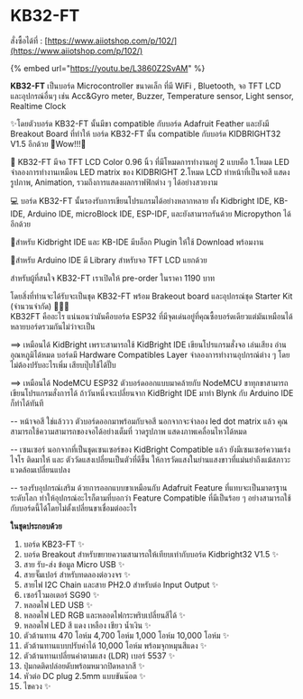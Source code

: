 # KB32-FT

สั่งซื้อได้ที่ : [https://www.aiiotshop.com/p/102/](https://www.aiiotshop.com/p/102/)

{% embed url="https://youtu.be/L3860Z2SvAM" %}



**KB32-FT** เป็นบอร์ด Microcontroller ขนาดเล็ก  ที่มี WiFi , Bluetooth, จอ TFT LCD และอุปกรณ์อื่นๆ เช่น Acc&Gyro meter, Buzzer, Temperature sensor, Light sensor, Realtime Clock  
  
✨โดยตัวบอร์ด KB32-FT นั้นมีขา compatible กับบอร์ด Adafruit Feather และยังมี Breakout Board ที่ทำให้ บอร์ด KB32-FT นั้น compatible กับบอร์ด KIDBRIGHT32 V1.5 อีกด้วย 🎉Wow!!!🎉  
  
🎯 KB32-FT มีจอ TFT LCD Color 0.96 นิ้ว ที่มีโหมดการทำงานอยู่ 2 แบบคือ 1.โหมด LED จำลองการทำงานเหมือน LED matrix ของ KIDBRIGHT 2.โหมด LCD ทำหน้าที่เป็นจอสี แสดงรูปภาพ, Animation, รวมถึงการแสดงผลกราฟฟิกต่าง ๆ ได้อย่างสวยงาม  
  
💻 บอร์ด KB32-FT นั้นรองรับการเขียนโปรแกรมได้อย่างหลากหลาย ทั้ง Kidbright IDE, KB-IDE, Arduino IDE, microBlock IDE, ESP-IDF, และยังสามารถรันด้วย Micropython ได้อีกด้วย  
  
 📍สำหรับ Kidbright IDE และ KB-IDE มีบล็อก Plugin ให้ใช้ Download พร้อมงาน   
  
 📍สำหรับ Arduino IDE มี Library สำหรับจอ TFT LCD แยกด้วย   
  
สำหรับผู้ที่สนใจ KB32-FT เราเปิดให้ pre-order ในราคา 1190 บาท   
  
โดยสิ่งที่ท่านจะได้รับจะเป็นชุด KB32-FT พร้อม Brakeout board และอุปกรณ์ชุด Starter Kit \(จำนวนจำกัด\) 💖💖💖  
 KB32FT คืออะไร แน่นอนว่ามันคือบอร์ด ESP32 ที่มีจุดเด่นอยู่ที่คุณซื้อบอร์ดเดียวแต่มันเหมือนได้หลายบอร์ดรวมกันไม่ว่าจะเป็น  
  
==&gt; เหมือนได้ KidBright เพราะสามารถใช้ KidBright IDE เขียนโปรแกรมสั่งจอ เล่นเสียง อ่านอุณหภูมิได้หมด บอร์ดมี Hardware Compatibles Layer จำลองการทำงานอุปกรณ์ต่าง ๆ โดยไม่ต้องปรับอะไรเพิ่ม เสียบปุ๊บใช้ได้ปั๊บ   
  
==&gt; เหมือนได้ NodeMCU ESP32 ตัวบอร์ดออกแบบมาคล้ายกับ NodeMCU ขาทุกขาสามารถเขียนโปรแกรมสั่งการได้ ถ้าวันหนึ่งจะเปลี่ยนจาก KidBright IDE มาทำ Blynk กับ Arduino IDE ก็ทำได้ทันที  
  
-- หน้าจอสี ใช่แล้ววว ตัวบอร์ดออกมาพร้อมกับจอสี นอกจากจะจำลอง led dot matrix แล้ว คุณสามารถใช้ความสามารถของจอได้อย่างเต็มที่ วาดรูปภาพ แสดงภาพเคลื่อนไหวได้หมด  
  
-- เซนเซอร์ นอกจากที่เป็นชุดเซนเซอร์ของ KidBright Compatible แล้ว ยังมีเซนเซอร์ความเร่ง ไจโร ติดมาให้ และ ตัววัดแสงเปลี่ยนเป็นตัวที่ดีขึ้น ให้การวัดแสงในย่านแสงขาวที่แม่นยำถึงแม้สภาวะแวดล้อมเปลี่ยนแปลง  
  
-- รองรับอุปกรณ์เสริม ด้วยการออกแบบขาเหมือนกับ Adafruit Feature ที่แทบจะเป็นมาตรฐานระดับโลก ทำให้อุปกรณ์อะไรก็ตามที่บอกว่า Feature Compatible ที่มีเป็นร้อย ๆ อย่างสามารถใช้กับบอร์ดนี้ได้โดยไม่ตั้งเปลี่ยนขาเชื่อมต่ออะไร  
  
 **ในชุดประกอบด้วย**  
  
1. บอร์ด KB23-FT ✨  
2. บอร์ด Breakout สำหรับขยายความสามารถให้เทียบเท่ากับบอร์ด Kidbright32 V1.5 ✨  
3. สาย รับ-ส่ง ข้อมูล Micro USB ✨  
4. สายจั๊มเปอร์ สำหรับทดลองต่อวงจร ✨  
5. สายไฟ I2C Chain และสาย PH2.0 สำหรับต่อ Input Output ✨  
6. เซอร์โวมอเตอร์ SG90 ✨  
7. หลอดไฟ LED USB ✨  
8. หลอดไฟ LED RGB และหลอดไฟกระพริบเปลี่ยนสีได้ ✨  
9. หลอดไฟ LED สี แดง เหลือง เชียว น้ำเงิน ✨  
10. ตัวต้านทาน 470 โอห์ม 4,700 โอห์ม 1,000 โอห์ม 10,000 โอห์ม ✨  
11. ตัวต้านทานแบบปรับค่าได้ 10,000 โอห์ม พร้อมจุกหมุนสีแดง ✨  
12. ตัวต้านทานเปลี่ยนค่าตามแสง \(LDR\) เบอร์ 5537 ✨  
13. ปุ่มกดติดปล่อยดับพร้อมหมวกปิดหลากสี ✨  
14. หัวต่อ DC plug 2.5mm แบบขันน๊อต ✨  
15. ไขควง ✨

